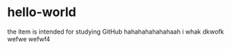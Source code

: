 # hello-world
the item is intended for studying GitHub
hahahahahahahaah
i
whak 
dkwofk 
wefwe
wefwf4
